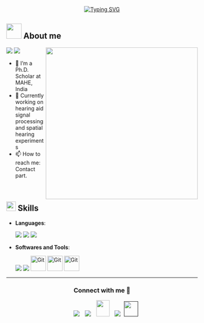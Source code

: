 <p align="center">
<a href="https://git.io/typing-svg"><img src="https://readme-typing-svg.demolab.com?font=Georgia&weight=800&pause=1000&size=33&color=042D5E&width=370&height=100&lines=Hi+%2C+I'm+Sathish+%F0%9F%91%8B" alt="Typing SVG" /></a>
</p>

## <picture><img src = "https://user-images.githubusercontent.com/64439609/213525571-a0b12213-7e89-48df-a45f-153c78f3cf5e.png" width =40px></picture> **About me**

<picture> <img align="right" src="https://mir-s3-cdn-cf.behance.net/project_modules/disp/601014116770475.6068beff4640a.gif" width = 400px></picture>
 <p align="left">
  <img src="https://img.shields.io/badge/Intrest-Spatial%20Hearing-dodgerblue" />
  <img src="https://img.shields.io/badge/Languages-English-dodgerblue" />
</p>

- 🔭 I’m a Ph.D. Scholar at MAHE, India
- 🌱 Currently working on hearing aid signal processing and spatial hearing experiments
- 📫 How to reach me: Contact part.

<br>

## <img src="https://media2.giphy.com/media/QssGEmpkyEOhBCb7e1/giphy.gif?cid=ecf05e47a0n3gi1bfqntqmob8g9aid1oyj2wr3ds3mg700bl&rid=giphy.gif" width ="25"><b> Skills</b>

<p align="center">

- **Languages**:
    
     <img src="https://github.com/SATHish64103/SATHish64103/assets/72660874/9d11f1d3-bb75-414b-b0f3-e5a97fdacedb" />
     <img src="https://github.com/SATHish64103/SATHish64103/assets/72660874/2d868cd0-31fe-413a-bad3-43c7f0c0b0a6"/>
     <img src="https://github.com/SATHish64103/SATHish64103/assets/72660874/1cf4b1d3-705b-4623-a4ab-845be47b441a"/>


- **Softwares and Tools**:

    <img src="https://github.com/SATHish64103/SATHish64103/assets/72660874/9d11f1d3-bb75-414b-b0f3-e5a97fdacedb"/>
    <img src="https://github.com/SATHish64103/SATHish64103/assets/72660874/3ce54420-66d6-4146-91ee-91bf6f4c8c7b"/>
    <img src="
    

    <img src="https://user-images.githubusercontent.com/64439609/212556741-81407849-82c8-4926-854f-820e8a644375.png" width="40" height="40" alt="Git"/>
    <img src="https://user-images.githubusercontent.com/64439609/212556816-5f39489d-6cee-4f1c-997f-4d30a391287c.png" width="40" height="40" alt="Git"/>
    <img src="https://user-images.githubusercontent.com/64439609/212556802-77a65ec1-aa71-4272-b603-1a57d1914678.png" width="40" height="40" alt="Git"/>

-----

<h3 align="center" >Connect with me 🤝 </h3>

<p align="center">

 <div align="center"  class="icons-social" style="margin-left: 10px;">
        <a   target="_blank" href="https://www.linkedin.com/in/">
			<img src="https://img.icons8.com/doodle/40/000000/linkedin--v2.png" style="margin-left: 10px;" ></a>
        <a style="margin-left: 10px;" target="_blank" href="">
		<img src="https://img.icons8.com/doodle/40/000000/github--v1.png"></a>
           <a style="margin-left: 10px;" target="_blank" href="https://">
		<img src="https://img.icons8.com/doodle/2x/gmail-new.png" style=" width:35px; height:43px;"></a>
		<a style="margin-left: 10px;" target="_blank" href="">
				<img src="https://img.icons8.com/external-tal-revivo-color-tal-revivo/40/000000/external-stack-overflow-is-a-question-and-answer-site-for-professional-logo-color-tal-revivo.png"></a>
		<a style="margin-left: 5px;" target="_blank" href="">
					<img src="https://img.icons8.com/ultraviolet/2x/resume.png" style=" width:37px; height:40px;"></a>
      </div>

</p>


	

</div>

<!---
SATHish64103/SATHish64103 is a ✨ special ✨ repository because its `README.md` (this file) appears on your GitHub profile.
You can click the Preview link to take a look at your changes.
--->
